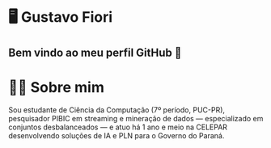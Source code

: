 # 🖥️ Gustavo Fiori
## Bem vindo ao meu perfil GitHub 👋

# 🙋‍♂️ Sobre mim
Sou estudante de Ciência da Computação (7º período, PUC-PR), pesquisador PIBIC em streaming e mineração de dados — especializado em conjuntos desbalanceados — e atuo há 1 ano e meio na CELEPAR desenvolvendo soluções de IA e PLN para o Governo do Paraná.


